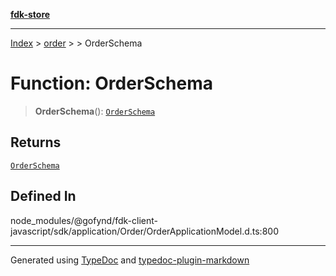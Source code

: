 [**fdk-store**](../../../README.md)
***

[Index](../../../API.md) > [order](../../README.md) > [<internal>](../README.md) > OrderSchema

# Function: OrderSchema

> **OrderSchema**(): [`OrderSchema`](../type-aliases/type-alias.OrderSchema.md)

## Returns

[`OrderSchema`](../type-aliases/type-alias.OrderSchema.md)

## Defined In

node\_modules/@gofynd/fdk-client-javascript/sdk/application/Order/OrderApplicationModel.d.ts:800

***
Generated using [TypeDoc](https://typedoc.org/) and [typedoc-plugin-markdown](https://www.npmjs.com/package/typedoc-plugin-markdown)
